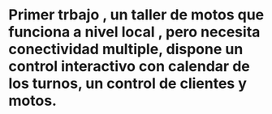 # Primer trbajo , un taller de motos que funciona a nivel local , pero necesita conectividad multiple, dispone un control interactivo con calendar de los turnos, un control de clientes y motos.
